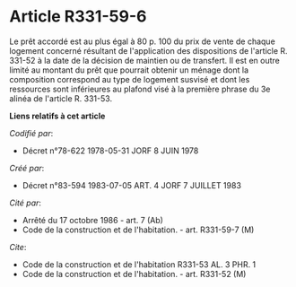# Article R331-59-6

Le prêt accordé est au plus égal à 80 p. 100 du prix de vente de chaque logement concerné résultant de l'application des
dispositions de l'article R. 331-52 à la date de la décision de maintien ou de transfert. Il est en outre limité au montant
du prêt que pourrait obtenir un ménage dont la composition correspond au type de logement susvisé et dont les ressources sont
inférieures au plafond visé à la première phrase du 3e alinéa de l'article R. 331-53.

**Liens relatifs à cet article**

_Codifié par_:

  - Décret n°78-622 1978-05-31 JORF 8 JUIN 1978

_Créé par_:

  - Décret n°83-594 1983-07-05 ART. 4 JORF 7 JUILLET 1983

_Cité par_:

  - Arrêté du 17 octobre 1986 - art. 7 (Ab)
  - Code de la construction et de l'habitation. - art. R331-59-7 (M)

_Cite_:

  - Code de la construction et de l'habitation R331-53 AL. 3 PHR. 1
  - Code de la construction et de l'habitation. - art. R331-52 (M)
